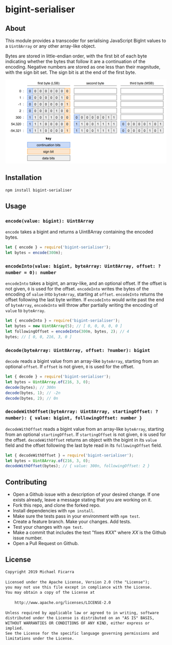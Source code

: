 bigint-serialiser
=============

## About

This module provides a transcoder for serialising JavaScript BigInt values to a
`Uint8Array` or any other array-like object.

Bytes are stored in little-endian order, with the first bit of each byte
indicating whether the bytes that follow it are a continuation of the encoding.
Negative numbers are stored as one less than their magnitude, with the sign bit
set. The sign bit is at the end of the first byte.

![encoding samples](example.png)

## Installation

```sh
npm install bigint-serialiser
```

## Usage

### `encode(value: bigint): Uint8Array`

`encode` takes a bigint and returns a Uint8Array containing the encoded bytes.

```js
let { encode } = require('bigint-serialiser');
let bytes = encode(300n);
```

### `encodeInto(value: bigint, byteArray: Uint8Array, offset: ?number = 0): number`

`encodeInto` takes a bigint, an array-like, and an optional offset. If the
offset is not given, `0` is used for the offset. `encodeInto` writes the bytes
of the encoding of `value` into `byteArray`, starting at `offset`. `encodeInto`
returns the offset following the last byte written. If `encodeInto` would write
past the end of `byteArray`, `encodeInto` will throw after partially writing
the encoding of `value` to `byteArray`.

```js
let { encodeInto } = require('bigint-serialiser');
let bytes = new Uint8Array(5); // [ 0, 0, 0, 0, 0 ]
let followingOffset = encodeInto(300n, bytes, 2); // 4
bytes; // [ 0, 0, 216, 3, 0 ]
```

### `decode(byteArray: Uint8Array, offset: ?number): bigint`

`decode` reads a bigint value from an array-like `byteArray`, starting from an
optional `offset`. If `offset` is not given, `0` is used for the offset.

```js
let { decode } = require('bigint-serialiser');
let bytes = Uint8Array.of(216, 3, 0);
decode(bytes); // 300n
decode(bytes, 1); // -2n
decode(bytes, 2); // 0n
```

### `decodeWithOffset(byteArray: Uint8Array, startingOffset: ?number): { value: bigint, followingOffset: number }`

`decodeWithOffset` reads a bigint value from an array-like `byteArray`,
starting from an optional `startingOffset`. If `startingOffset` is not given,
`0` is used for the offset. `decodeWithOffset` returns an object with the
bigint in its `value` field and the offset following the last byte read in its
`followingOffset` field.

```js
let { decodeWithOffset } = require('bigint-serialiser');
let bytes = Uint8Array.of(216, 3, 0);
decodeWithOffset(bytes); // { value: 300n, followingOffset: 2 }
```

## Contributing

* Open a Github issue with a description of your desired change. If one exists already, leave a message stating that you are working on it.
* Fork this repo, and clone the forked repo.
* Install dependencies with `npm install`.
* Make sure the tests pass in your environment with `npm test`.
* Create a feature branch. Make your changes. Add tests.
* Test your changes with `npm test`.
* Make a commit that includes the text "fixes #*XX*" where *XX* is the Github issue number.
* Open a Pull Request on Github.

## License

    Copyright 2019 Michael Ficarra

    Licensed under the Apache License, Version 2.0 (the "License");
    you may not use this file except in compliance with the License.
    You may obtain a copy of the License at

        http://www.apache.org/licenses/LICENSE-2.0

    Unless required by applicable law or agreed to in writing, software
    distributed under the License is distributed on an "AS IS" BASIS,
    WITHOUT WARRANTIES OR CONDITIONS OF ANY KIND, either express or implied.
    See the License for the specific language governing permissions and
    limitations under the License.
